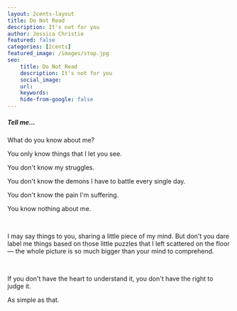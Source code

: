 ```yaml
---
layout: 2cents-layout
title: Do Not Read
description: It's not for you
author: Jessica Christie
featured: false
categories: [2cents]
featured_image: /images/stop.jpg
seo:
    title: Do Not Read
    description: It's not for you
    social_image:
    url:
    keywords:
    hide-from-google: false
---
```

##### Tell me...

What do you know about me?

You only know things that I let you see.

You don't know my struggles.

You don't know the demons I have to battle every single day.

You don't know the pain I'm suffering.

You know nothing about me.

&nbsp;

I may say things to you, sharing a little piece of my mind. But don't you dare label me things based on those little puzzles that I left scattered on the floor ― the whole picture is so much bigger than your mind to comprehend.

&nbsp;

If you don't have the heart to understand it, you don't have the right to judge it.

As simple as that.

&nbsp;

&nbsp;

&nbsp;
